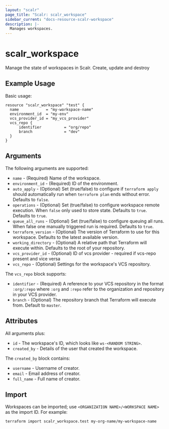 ```yaml
---
layout: "scalr"
page_title: "Scalr: scalr_workspace"
sidebar_current: "docs-resource-scalr-workspace"
description: |-
  Manages workspaces.
---
```


# scalr_workspace

Manage the state of workspaces in Scalr. Create, update and destroy

## Example Usage

Basic usage:

```hcl
resource "scalr_workspace" "test" {
  name            = "my-workspace-name"
  environment_id  = "my-env"
  vcs_provider_id = "my_vcs_provider"
  vcs_repo {
      identifier          = "org/repo"
      branch              = "dev"
  }
}
```

## Arguments

The following arguments are supported:

* `name` - (Required) Name of the workspace.
* `environment_id` - (Required) ID of the environment.
* `auto_apply` - (Optional) Set (true/false) to configure if `terraform apply` should automatically run when `terraform plan` ends without error. Defaults to `false`.
* `operations` - (Optional) Set (true/false) to configure workspace remote execution. When `false` only used to store state. Defaults to `true`.
  Defaults to `true`.
* `queue_all_runs` - (Optional) Set (true/false) to configure queuing all runs. When false one manually triggered run is required. Defaults to `true`.
* `terraform_version` - (Optional) The version of Terraform to use for this workspace. Defaults to the latest available version.
* `working_directory` - (Optional) A relative path that Terraform will execute
  within.  Defaults to the root of your repository.
* `vcs_provider_id` - (Optional) ID of vcs provider - required if vcs-repo present and vice versa
* `vcs_repo` - (Optional) Settings for the workspace's VCS repository.

The `vcs_repo` block supports:

* `identifier` - (Required) A reference to your VCS repository in the format
  `:org/:repo` where `:org` and `:repo` refer to the organization and repository
  in your VCS provider.
* `branch` - (Optional) The repository branch that Terraform will execute from.
  Default to `master`.

## Attributes

All arguments plus:

* `id` - The workspace's ID, which looks like `ws-<RANDOM STRING>`.
* `created_by` - Details of the user that created the workspace.

The `created_by` block contains:

* `username` - Username of creator.
* `email` - Email address of creator.
* `full_name` - Full name of creator.

## Import

Workspaces can be imported; use `<ORGANIZATION NAME>/<WORKSPACE NAME>` as the
import ID. For example:

```shell
terraform import scalr_workspace.test my-org-name/my-workspace-name
```

